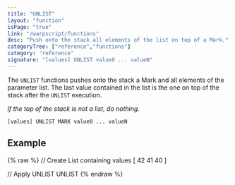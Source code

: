 ```yaml
---
title: "UNLIST"
layout: "function"
isPage: "true"
link: "/warpscript/functions"
desc: "Push onto the stack all elements of the list on top of a Mark."
categoryTree: ["reference","functions"]
category: "reference"
signature: "[values] UNLIST value0 ... valueN"
---
```


The `UNLIST` functions pushes onto the stack a Mark and all elements of the parameter list. The last value contained in the list is the one on top of the stack after the `UNLIST` execution.

*If the top of the stack is not a list, do nothing.*

```
[values] UNLIST MARK value0 ... valueN
```

## Example ##

{% raw %}
<warp10-warpscript-widget backend="{{backend}}"  exec-endpoint="{{execEndpoint}}">
// Create List containing values
[ 42 41 40 ]

// Apply UNLIST
UNLIST
</warp10-warpscript-widget>
{% endraw %}   